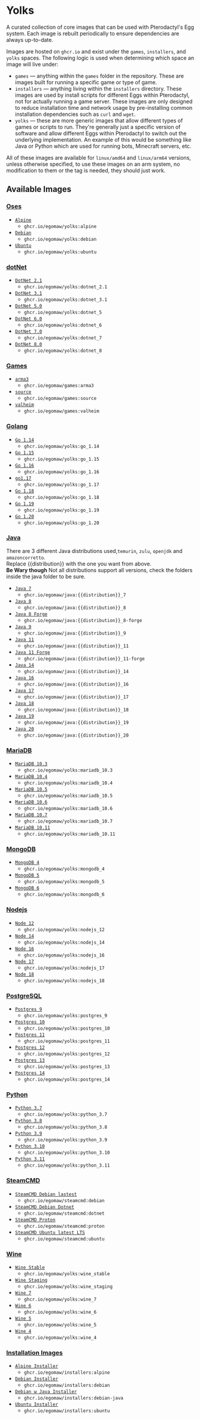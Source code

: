 # Yolks

A curated collection of core images that can be used with Pterodactyl's Egg system. Each image is rebuilt
periodically to ensure dependencies are always up-to-date.

Images are hosted on `ghcr.io` and exist under the `games`, `installers`, and `yolks` spaces. The following logic
is used when determining which space an image will live under:

* `games` — anything within the `games` folder in the repository. These are images built for running a specific game
or type of game.
* `installers` — anything living within the `installers` directory. These images are used by install scripts for different
Eggs within Pterodactyl, not for actually running a game server. These images are only designed to reduce installation time
and network usage by pre-installing common installation dependencies such as `curl` and `wget`.
* `yolks` — these are more generic images that allow different types of games or scripts to run. They're generally just
a specific version of software and allow different Eggs within Pterodactyl to switch out the underlying implementation. An
example of this would be something like Java or Python which are used for running bots, Minecraft servers, etc.

All of these images are available for `linux/amd64` and `linux/arm64` versions, unless otherwise specified, to use
these images on an arm system, no modification to them or the tag is needed, they should just work.

## Available Images

### [Oses](/oses)

* [`Alpine`](/oses/alpine)
  * `ghcr.io/egomaw/yolks:alpine`
* [`Debian`](/oses/debian)
  * `ghcr.io/egomaw/yolks:debian`
* [`Ubuntu`](/oses/ubuntu)
  * `ghcr.io/egomaw/yolks:ubuntu`

### [dotNet](/dotnet)

* [`DotNet 2.1`](/dotnet/2.1)
  * `ghcr.io/egomaw/yolks:dotnet_2.1`
* [`DotNet 3.1`](/dotnet/3.1)
  * `ghcr.io/egomaw/yolks:dotnet_3.1`
* [`DotNet 5.0`](/dotnet/5)
  * `ghcr.io/egomaw/yolks:dotnet_5`
* [`DotNet 6.0`](/dotnet/6)
  * `ghcr.io/egomaw/yolks:dotnet_6`
* [`DotNet 7.0`](/dotnet/7)
  * `ghcr.io/egomaw/yolks:dotnet_7`
* [`DotNet 8.0`](/dotnet/8)
  * `ghcr.io/egomaw/yolks:dotnet_8`

### [Games](/games)

* [`arma3`](/games/arma3)
  * `ghcr.io/egomaw/games:arma3`
* [`source`](/games/source)
  * `ghcr.io/egomaw/games:source`
* [`valheim`](/games/valheim)
  * `ghcr.io/egomaw/games:valheim`

### [Golang](/go)

* [`Go 1.14`](/go/1.14)
  * `ghcr.io/egomaw/yolks:go_1.14`
* [`Go 1.15`](/go/1.15)
  * `ghcr.io/egomaw/yolks:go_1.15`
* [`Go 1.16`](/go/1.16)
  * `ghcr.io/egomaw/yolks:go_1.16`
* [`go1.17`](/go/1.17)
  * `ghcr.io/egomaw/yolks:go_1.17`
* [`Go 1.18`](/go/1.18)
  * `ghcr.io/egomaw/yolks:go_1.18`
* [`Go 1.19`](/go/1.19)
  * `ghcr.io/egomaw/yolks:go_1.19`
* [`Go 1.20`](/go/1.20)
  * `ghcr.io/egomaw/yolks:go_1.20`

### [Java](/java)

There are 3 different Java distributions used,`temurin`, `zulu`, `openjdk` and `amazoncorretto`.  
Replace {{distribution}} with the one you want from above.  
**Be Wary though** Not all distributions support all versions, check the folders inside the java folder to be sure.

* [`Java 7`](/java/7)
  * `ghcr.io/egomaw/java:{{distribution}}_7`
* [`Java 8`](/java/8)
  * `ghcr.io/egomaw/java:{{distribution}}_8`
* [`Java 8 Forge`](/java/8-forge)
  * `ghcr.io/egomaw/java:{{distribution}}_8-forge`
* [`Java 9`](/java/9)
  * `ghcr.io/egomaw/java:{{distribution}}_9`
* [`Java 11`](/java/11)
  * `ghcr.io/egomaw/java:{{distribution}}_11`
* [`Java 11 Forge`](/java/11-forge)
  * `ghcr.io/egomaw/java:{{distribution}}_11-forge`
* [`Java 14`](/java/14)
  * `ghcr.io/egomaw/java:{{distribution}}_14`
* [`Java 16`](/java/16)
  * `ghcr.io/egomaw/java:{{distribution}}_16`
* [`Java 17`](/java/17)
  * `ghcr.io/egomaw/java:{{distribution}}_17`
* [`Java 18`](/java/18)
  * `ghcr.io/egomaw/java:{{distribution}}_18`
* [`Java 19`](/java/19)
  * `ghcr.io/egomaw/java:{{distribution}}_19`
* [`Java 20`](/java/20)
  * `ghcr.io/egomaw/java:{{distribution}}_20`

### [MariaDB](/mariadb)

* [`MariaDB 10.3`](/mariadb/10.3)
  * `ghcr.io/egomaw/yolks:mariadb_10.3`
* [`MariaDB 10.4`](/mariadb/10.4)
  * `ghcr.io/egomaw/yolks:mariadb_10.4`
* [`MariaDB 10.5`](/mariadb/10.5)
  * `ghcr.io/egomaw/yolks:mariadb_10.5`
* [`MariaDB 10.6`](/mariadb/10.6)
  * `ghcr.io/egomaw/yolks:mariadb_10.6`
* [`MariaDB 10.7`](/mariadb/10.7)
  * `ghcr.io/egomaw/yolks:mariadb_10.7`
* [`MariaDB 10.11`](/mariadb/10.11)
  * `ghcr.io/egomaw/yolks:mariadb_10.11`

### [MongoDB](/mongodb)

* [`MongoDB 4`](/mongodb/4)
  * `ghcr.io/egomaw/yolks:mongodb_4`
* [`MongoDB 5`](/mongodb/5)
  * `ghcr.io/egomaw/yolks:mongodb_5`
* [`MongoDB 6`](/mongodb/6)
  * `ghcr.io/egomaw/yolks:mongodb_6`

### [Nodejs](/nodejs)

* [`Node 12`](/nodejs/12)
  * `ghcr.io/egomaw/yolks:nodejs_12`
* [`Node 14`](/nodejs/14)
  * `ghcr.io/egomaw/yolks:nodejs_14`
* [`Node 16`](/nodejs/16)
  * `ghcr.io/egomaw/yolks:nodejs_16`
* [`Node 17`](/nodejs/17)
  * `ghcr.io/egomaw/yolks:nodejs_17`
* [`Node 18`](/nodejs/18)
  * `ghcr.io/egomaw/yolks:nodejs_18`

### [PostgreSQL](/postgres)

* [`Postgres 9`](/postgres/9)
  * `ghcr.io/egomaw/yolks:postgres_9`
* [`Postgres 10`](/postgres/10)
  * `ghcr.io/egomaw/yolks:postgres_10`
* [`Postgres 11`](/postgres/11)
  * `ghcr.io/egomaw/yolks:postgres_11`
* [`Postgres 12`](/postgres/12)
  * `ghcr.io/egomaw/yolks:postgres_12`
* [`Postgres 13`](/postgres/13)
  * `ghcr.io/egomaw/yolks:postgres_13`
* [`Postgres 14`](/postgres/14)
  * `ghcr.io/egomaw/yolks:postgres_14`

### [Python](/python)

* [`Python 3.7`](/python/3.7)
  * `ghcr.io/egomaw/yolks:python_3.7`
* [`Python 3.8`](/python/3.8)
  * `ghcr.io/egomaw/yolks:python_3.8`
* [`Python 3.9`](/python/3.9)
  * `ghcr.io/egomaw/yolks:python_3.9`
* [`Python 3.10`](/python/3.10)
  * `ghcr.io/egomaw/yolks:python_3.10`
* [`Python 3.11`](/python/3.11)
  * `ghcr.io/egomaw/yolks:python_3.11`

### [SteamCMD](/steamcmd)

* [`SteamCMD Debian lastest`](/steamcmd/debian)
  * `ghcr.io/egomaw/steamcmd:debian`
* [`SteamCMD Debian Dotnet`](/steamcmd/dotnet)
  * `ghcr.io/egomaw/steamcmd:dotnet`
* [`SteamCMD Proton`](/steamcmd/proton)
  * `ghcr.io/egomaw/steamcmd:proton`
* [`SteamCMD Ubuntu latest LTS`](/steamcmd/ubuntu)
  * `ghcr.io/egomaw/steamcmd:ubuntu`

### [Wine](/wine)

* [`Wine Stable`](/wine/stable)
  * `ghcr.io/egomaw/yolks:wine_stable`
* [`Wine Staging`](/wine/staging)
  * `ghcr.io/egomaw/yolks:wine_staging`
* [`Wine 7`](/wine/7)
  * `ghcr.io/egomaw/yolks:wine_7`
* [`Wine 6`](/wine/6)
  * `ghcr.io/egomaw/yolks:wine_6`
* [`Wine 5`](/wine/5)
  * `ghcr.io/egomaw/yolks:wine_5`
* [`Wine 4`](/wine/4)
  * `ghcr.io/egomaw/yolks:wine_4`

### [Installation Images](/installers)

* [`Alpine Installer`](/installers/alpine)
  * `ghcr.io/egomaw/installers:alpine`
* [`Debian Installer`](/installers/debian)
  * `ghcr.io/egomaw/installers:debian`
* [`Debian w Java Installer`](/installers/debian-java)
  * `ghcr.io/egomaw/installers:debian-java`
* [`Ubuntu Installer`](/installers/ubuntu)
  * `ghcr.io/egomaw/installers:ubuntu`
